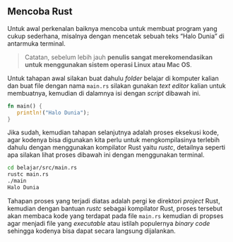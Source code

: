 ## Mencoba Rust

Untuk awal perkenalan baiknya mencoba untuk membuat program yang cukup sederhana, misalnya dengan mencetak sebuah teks “Halo Dunia” di antarmuka terminal.
> Catatan, sebelum lebih jauh **penulis sangat merekomendasikan untuk menggunakan sistem operasi Linux atau Mac OS**.

Untuk tahapan awal silakan buat dahulu _folder_ belajar di komputer kalian dan buat file dengan nama `main.rs` silakan gunakan _text editor_ kalian untuk membuatnya, kemudian di dalamnya isi dengan _script_ dibawah ini.

```rust
fn main() {
   println!("Halo Dunia");
}
```

Jika sudah, kemudian tahapan selanjutnya adalah proses eksekusi kode, agar kodenya bisa digunakan kita perlu untuk mengkompilasinya terlebih dahulu dengan menggunakan kompilator Rust yaitu _rustc_, detailnya seperti apa silakan lihat proses dibawah ini dengan menggunakan terminal.

```bash
cd belajar/src/main.rs
rustc main.rs
./main
Halo Dunia
```

Tahapan proses yang terjadi diatas adalah pergi ke direktori _project_ Rust, kemudian dengan bantuan _rustc_ sebagai kompilator Rust, proses tersebut akan membaca kode yang terdapat pada file `main.rs` kemudian di propses agar menjadi file yang _executable_ atau istilah populernya _binary code_ sehingga kodenya bisa dapat secara langsung dijalankan.
